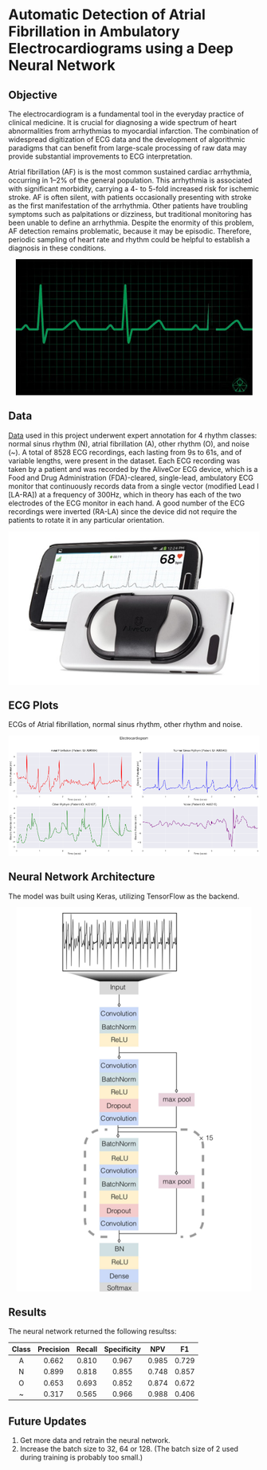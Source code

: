 # Automatic Detection of Atrial Fibrillation in Ambulatory Electrocardiograms using a Deep Neural Network

## Objective 

The electrocardiogram is a fundamental tool in the everyday practice of clinical medicine. It is crucial for diagnosing a wide spectrum of heart abnormalities from arrhythmias to myocardial infarction. The combination of widespread digitization of ECG data and the development of algorithmic paradigms that can benefit from large-scale processing of raw data may provide substantial improvements to ECG interpretation.

Atrial fibrillation (AF) is is the most common sustained cardiac arrhythmia, occurring in 1–2% of the general population. This arrhythmia is associated with significant morbidity, carrying a 4- to 5-fold increased risk for ischemic stroke. AF is often silent, with patients occasionally presenting with stroke as the first manifestation of the arrhythmia. Other patients have troubling symptoms such as palpitations or dizziness, but traditional monitoring has been unable to define an arrhythmia. Despite the enormity of this problem, AF detection remains problematic, because it may be episodic. Therefore, periodic sampling of heart rate and rhythm could be helpful to establish a diagnosis in these conditions.


<p align = "center">
<img align="center" src="readme_images/ecg_gif.gif" alt="ECG GIF"/>
</p>


## Data
[Data](https://www.physionet.org/content/challenge-2017/1.0.0/) used in this project underwent expert annotation for 4 rhythm classes: normal sinus rhythm (N), atrial fibrillation (A), other rhythm (O), and noise (~). A total of 8528 ECG recordings, each lasting from 9s to 61s, and of variable lengths, were present in the dataset. Each ECG recording was taken by a patient and was recorded by the AliveCor ECG device, which is a Food and Drug Administration (FDA)-cleared, single-lead, ambulatory ECG monitor that continuously records data from a single vector (modified Lead I [LA-RA]) at a frequency of 300Hz, which in theory has each of the two electrodes of the ECG monitor in each hand. A good number of the ECG recordings were inverted (RA-LA) since the device did not require the patients to rotate it in any particular orientation.


<p align = "center">
<img align="center" src="readme_images/ALIVECOR-ECG-MONITOR.jpg" alt="ECG Monitor"/>
</p>


## ECG Plots
ECGs of Atrial fibrillation, normal sinus rhythm, other rhythm and noise.


<p align = "center">
<img align="center" src="readme_images/display_ecgs.png" alt="ECG Plots"/>
</p>


## Neural Network Architecture
The model was built using Keras, utilizing TensorFlow as the backend.


<p align = "center">
<img align="center" src="readme_images/nn_architecture.PNG" alt="NN Architecture"/>
</p>


## Results
The neural network returned the following resultss:

| Class | Precision | Recall | Specificity | NPV | F1 |
| :-----: | :-----: | :-----: | :-----: | :-----: | :-----: |
| A | 0.662 | 0.810 | 0.967 | 0.985 | 0.729 |
| N | 0.899 | 0.818 | 0.855 | 0.748 | 0.857 |
| O | 0.653 | 0.693 | 0.852 | 0.874 | 0.672 |
| ~ | 0.317 | 0.565 | 0.966 | 0.988 | 0.406 |


## Future Updates
1. Get more data and retrain the neural network.
2. Increase the batch size to 32, 64 or 128. (The batch size of 2 used during training is probably too small.)  

